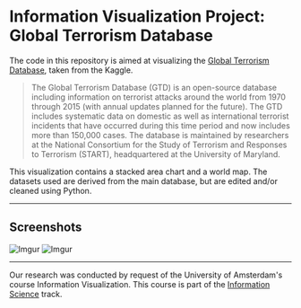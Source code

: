 # Information Visualization Project: Global Terrorism Database
The code in this repository is aimed at visualizing the [Global Terrorism Database](https://www.kaggle.com/START-UMD/gtd), taken from the Kaggle. 

> The Global Terrorism Database (GTD) is an open-source database including information on terrorist attacks around the world from 1970 through 2015 (with annual updates planned for the future). The GTD includes systematic data on domestic as well as international terrorist incidents that have occurred during this time period and now includes more than 150,000 cases. The database is maintained by researchers at the National Consortium for the Study of Terrorism and Responses to Terrorism (START), headquartered at the University of Maryland.

This visualization contains a stacked area chart and a world map. The datasets used are derived from the main database, but are edited and/or cleaned using Python. 

---
## Screenshots
![Imgur](http://i.imgur.com/tvpwwok.png)
![Imgur](http://i.imgur.com/SsA6W2Y.png)

---
Our research was conducted by request of the University of Amsterdam's course Information Visualization. This course is part of the [Information Science](http://www.uva.nl/programmas/bachelors/informatiekunde/informatiekunde.html) track. 
